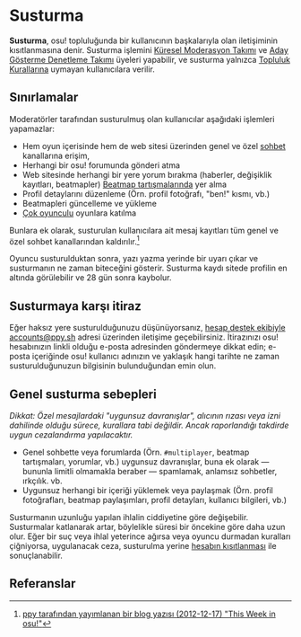 # Susturma

**Susturma**, osu! topluluğunda bir kullanıcının başkalarıyla olan iletişiminin kısıtlanmasına denir. Susturma işlemini [Küresel Moderasyon Takımı](/wiki/People/Global_Moderation_Team) ve [Aday Gösterme Denetleme Takımı](/wiki/People/Nomination_Assessment_Team) üyeleri yapabilir, ve susturma yalnızca [Topluluk Kurallarına](/wiki/Rules) uymayan kullanıcılara verilir.

## Sınırlamalar

Moderatörler tarafından susturulmuş olan kullanıcılar aşağıdaki işlemleri yapamazlar:

- Hem oyun içerisinde hem de web sitesi üzerinden genel ve özel [sohbet](/wiki/Client/Interface/Chat_console) kanallarına erişim,
- Herhangi bir osu! forumunda gönderi atma
- Web sitesinde herhangi bir yere yorum bırakma (haberler, değişiklik kayıtları, beatmapler)
   [Beatmap tartışmalarında](/wiki/Beatmap_discussion) yer alma
- Profil detaylarını düzenleme (Örn. profil fotoğrafı, "ben!" kısmı, vb.)
- Beatmapleri güncelleme ve yükleme
- [Çok oyunculu](/wiki/Client/Interface/Multiplayer) oyunlara katılma

Bunlara ek olarak, susturulan kullanıcılara ait mesaj kayıtları tüm genel ve özel sohbet kanallarından kaldırılır.[^chat-cleanup]

Oyuncu susturulduktan sonra, yazı yazma yerinde bir uyarı çıkar ve susturmanın ne zaman biteceğini gösterir. Susturma kaydı sitede profilin en altında görülebilir ve 28 gün sonra kaybolur.

## Susturmaya karşı itiraz

Eğer haksız yere susturulduğunuzu düşünüyorsanız, [hesap destek ekibiyle](/wiki/People/Account_support_team#accounts@ppy.sh) [accounts@ppy.sh](mailto:accounts@ppy.sh) adresi üzerinden iletişime geçebilirsiniz. İtirazınızı osu! hesabınızın linkli olduğu e-posta adresinden göndermeye dikkat edin; e-posta içeriğinde osu! kullanıcı adınızın ve yaklaşık hangi tarihte ne zaman susturulduğunuzun bilgisinin bulunduğundan emin olun.

## Genel susturma sebepleri

*Dikkat: Özel mesajlardaki "uygunsuz davranışlar", alıcının rızası veya izni dahilinde olduğu sürece, kurallara tabi değildir. Ancak raporlandığı takdirde uygun cezalandırma yapılacaktır.*

- Genel sohbette veya forumlarda (Örn. `#multiplayer`, beatmap tartışmaları, yorumlar, vb.) uygunsuz davranışlar, buna ek olarak — bununla limitli olmamakla beraber — spamlamak, anlamsız sohbetler, ırkçılık. vb.
- Uygunsuz herhangi bir içeriği yüklemek veya paylaşmak (Örn. profil fotoğrafları, beatmap paylaşımları, profil detayları, kullanıcı bilgileri, vb.)

Susturmanın uzunluğu yapılan ihlalin ciddiyetine göre değişebilir. Susturmalar katlanarak artar, böylelikle süresi bir öncekine göre daha uzun olur. Eğer bir suç veya ihlal yeterince ağırsa veya oyuncu durmadan kuralları çiğniyorsa, uygulanacak ceza, susturulma yerine [hesabın kısıtlanması](/wiki/Help_centre/Account_restrictions) ile sonuçlanabilir.

## Referanslar

[^chat-cleanup]: [ppy tarafından yayımlanan bir blog yazısı (2012-12-17) "This Week in osu!"](https://blog.ppy.sh/post/38114063519/this-week-in-osu-5)
